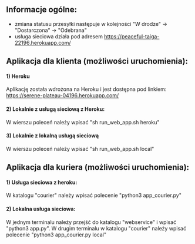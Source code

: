 ## Informacje ogólne:
- zmiana statusu przesyłki następuje w kolejności "W drodze" -> "Dostarczona" -> "Odebrana"
- usługa sieciowa działa pod adresem https://peaceful-taiga-22196.herokuapp.com/


## Aplikacja dla klienta (możliwości uruchomienia):
#### 1) Heroku
Aplikację została wdrożona na Heroku i jest dostępna pod linkiem:
https://serene-plateau-04196.herokuapp.com/

#### 2) Lokalnie z usługą sieciową z Heroku:
W wierszu poleceń należy wpisać "sh run_web_app.sh heroku"

#### 3) Lokalnie z lokalną usługą sieciową
W wierszu poleceń należy wpisać "sh run_web_app.sh local"

## Aplikacja dla kuriera (możliwości uruchomienia):

#### 1) Usługa sieciowa z heroku:
W katalogu "courier" należy wpisać polecenie "python3 app_courier.py"

#### 2) Lokalna usługa sieciowa:
W jednym terminalu należy przejść do katalogu "webservice" i wpisać "python3 app.py".
W drugim terminalu w katalogu "courier" należy wpisać polecenie "python3 app_courier.py local"

